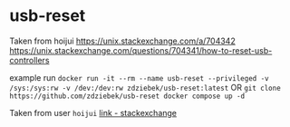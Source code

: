 # usb-reset

Taken from hoijui https://unix.stackexchange.com/a/704342
https://unix.stackexchange.com/questions/704341/how-to-reset-usb-controllers

example run 
`docker run -it --rm --name usb-reset --privileged -v /sys:/sys:rw -v /dev:/dev:rw zdziebek/usb-reset:latest`
OR
`git clone https://github.com/zdziebek/usb-reset
docker compose up -d`


Taken from user `hoijui` [link - stackexchange](https://unix.stackexchange.com/questions/704341/how-to-reset-usb-controllers)
